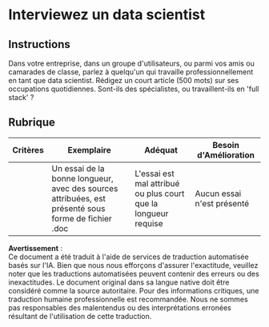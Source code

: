 # Interviewez un data scientist

## Instructions

Dans votre entreprise, dans un groupe d'utilisateurs, ou parmi vos amis ou camarades de classe, parlez à quelqu'un qui travaille professionnellement en tant que data scientist. Rédigez un court article (500 mots) sur ses occupations quotidiennes. Sont-ils des spécialistes, ou travaillent-ils en 'full stack' ?

## Rubrique

| Critères  | Exemplaire                                                                          | Adéquat                                                          | Besoin d'Amélioration  |
| --------- | ----------------------------------------------------------------------------------- | ---------------------------------------------------------------- | ---------------------- |
|           | Un essai de la bonne longueur, avec des sources attribuées, est présenté sous forme de fichier .doc | L'essai est mal attribué ou plus court que la longueur requise   | Aucun essai n'est présenté |

**Avertissement** :  
Ce document a été traduit à l'aide de services de traduction automatisée basés sur l'IA. Bien que nous nous efforçons d'assurer l'exactitude, veuillez noter que les traductions automatisées peuvent contenir des erreurs ou des inexactitudes. Le document original dans sa langue native doit être considéré comme la source autoritaire. Pour des informations critiques, une traduction humaine professionnelle est recommandée. Nous ne sommes pas responsables des malentendus ou des interprétations erronées résultant de l'utilisation de cette traduction.